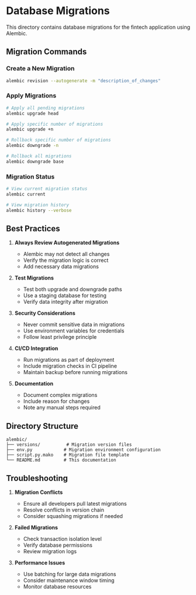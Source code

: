 # Database Migrations

This directory contains database migrations for the fintech application using Alembic.

## Migration Commands

### Create a New Migration
```bash
alembic revision --autogenerate -m "description_of_changes"
```

### Apply Migrations
```bash
# Apply all pending migrations
alembic upgrade head

# Apply specific number of migrations
alembic upgrade +n

# Rollback specific number of migrations
alembic downgrade -n

# Rollback all migrations
alembic downgrade base
```

### Migration Status
```bash
# View current migration status
alembic current

# View migration history
alembic history --verbose
```

## Best Practices

1. **Always Review Autogenerated Migrations**
   - Alembic may not detect all changes
   - Verify the migration logic is correct
   - Add necessary data migrations

2. **Test Migrations**
   - Test both upgrade and downgrade paths
   - Use a staging database for testing
   - Verify data integrity after migration

3. **Security Considerations**
   - Never commit sensitive data in migrations
   - Use environment variables for credentials
   - Follow least privilege principle

4. **CI/CD Integration**
   - Run migrations as part of deployment
   - Include migration checks in CI pipeline
   - Maintain backup before running migrations

5. **Documentation**
   - Document complex migrations
   - Include reason for changes
   - Note any manual steps required

## Directory Structure

```
alembic/
├── versions/          # Migration version files
├── env.py            # Migration environment configuration
├── script.py.mako    # Migration file template
└── README.md         # This documentation
```

## Troubleshooting

1. **Migration Conflicts**
   - Ensure all developers pull latest migrations
   - Resolve conflicts in version chain
   - Consider squashing migrations if needed

2. **Failed Migrations**
   - Check transaction isolation level
   - Verify database permissions
   - Review migration logs

3. **Performance Issues**
   - Use batching for large data migrations
   - Consider maintenance window timing
   - Monitor database resources 